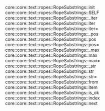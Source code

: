 core::core::text::ropes::RopeSubstrings::init
core::core::text::ropes::RopeSubstrings::SELF
core::core::text::ropes::RopeSubstrings::_iter
core::core::text::ropes::RopeSubstrings::iter
core::core::text::ropes::RopeSubstrings::iter=
core::core::text::ropes::RopeSubstrings::_pos
core::core::text::ropes::RopeSubstrings::pos
core::core::text::ropes::RopeSubstrings::pos=
core::core::text::ropes::RopeSubstrings::_max
core::core::text::ropes::RopeSubstrings::max
core::core::text::ropes::RopeSubstrings::max=
core::core::text::ropes::RopeSubstrings::_str
core::core::text::ropes::RopeSubstrings::str
core::core::text::ropes::RopeSubstrings::str=
core::core::text::ropes::RopeSubstrings::from
core::core::text::ropes::RopeSubstrings::item
core::core::text::ropes::RopeSubstrings::is_ok
core::core::text::ropes::RopeSubstrings::index
core::core::text::ropes::RopeSubstrings::next